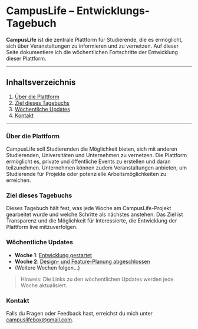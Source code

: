 # CampusLife – Entwicklungs-Tagebuch

**CampusLife** ist die zentrale Plattform für Studierende, die es ermöglicht, sich über Veranstaltungen zu informieren und zu vernetzen. Auf dieser Seite dokumentiere ich die wöchentlichen Fortschritte der Entwicklung dieser Plattform.

---

## Inhaltsverzeichnis
1. [Über die Plattform](#über-die-plattform)
2. [Ziel dieses Tagebuchs](#ziel-dieses-tagebuchs)
3. [Wöchentliche Updates](#wöchentliche-updates)
4. [Kontakt](#kontakt)

---

### Über die Plattform
CampusLife soll Studierenden die Möglichkeit bieten, sich mit anderen Studierenden, Universitäten und Unternehmen zu vernetzen. Die Plattform ermöglicht es, private und öffentliche Events zu erstellen und daran teilzunehmen. Unternehmen können zudem Veranstaltungen anbieten, um Studierende für Projekte oder potenzielle Arbeitsmöglichkeiten zu erreichen.

### Ziel dieses Tagebuchs
Dieses Tagebuch hält fest, was jede Woche am CampusLife-Projekt gearbeitet wurde und welche Schritte als nächstes anstehen. Das Ziel ist Transparenz und die Möglichkeit für Interessierte, die Entwicklung der Plattform live mitzuverfolgen.

### Wöchentliche Updates
- **Woche 1**: [Entwicklung gestartet](https://username.github.io/path-to-week1)
- **Woche 2**: [Design- und Feature-Planung abgeschlossen](https://username.github.io/path-to-week2)
- (Weitere Wochen folgen…)

> Hinweis: Die Links zu den wöchentlichen Updates werden jede Woche aktualisiert.

### Kontakt
Falls du Fragen oder Feedback hast, erreichst du mich unter campuslifebox@gmail.com.
